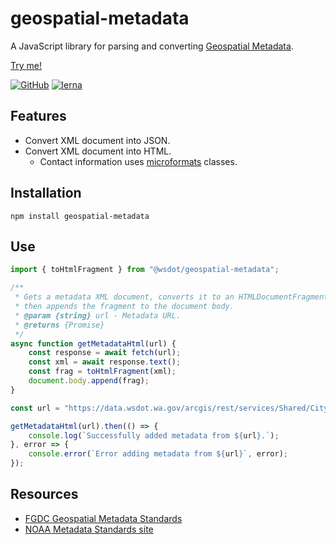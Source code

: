 geospatial-metadata
===================

A JavaScript library for parsing and converting [Geospatial Metadata].

[Try me!](http://wsdot-gis.github.io/geospatial-metadata/)

[![GitHub](https://img.shields.io/github/issues/WSDOT-GIS/geospatial-metadata.svg?style=flat-square)](https://github.com/WSDOT-GIS/geospatial-metadata/issues)
[![lerna](https://img.shields.io/badge/maintained%20with-lerna-cc00ff.svg)](https://lernajs.io/)

Features
--------

* Convert XML document into JSON.
* Convert XML document into HTML.
    * Contact information uses [microformats] classes.

Installation
------------

```console
npm install geospatial-metadata
```

Use
---

```javascript
import { toHtmlFragment } from "@wsdot/geospatial-metadata";

/**
 * Gets a metadata XML document, converts it to an HTMLDocumentFragment,
 * then appends the fragment to the document body.
 * @param {string} url - Metadata URL.
 * @returns {Promise}
 */
async function getMetadataHtml(url) {
    const response = await fetch(url);
    const xml = await response.text();
    const frag = toHtmlFragment(xml);
    document.body.append(frag);
}

const url = "https://data.wsdot.wa.gov/arcgis/rest/services/Shared/CityLimits/MapServer/exts/LayerMetadata/metadata/0?f=xml";

getMetadataHtml(url).then(() => {
    console.log(`Successfully added metadata from ${url}.`);
}, error => {
    console.error(`Error adding metadata from ${url}`, error);
});


```

Resources
---------
* [FGDC Geospatial Metadata Standards](http://www.fgdc.gov/metadata/geospatial-metadata-standards)
* [NOAA Metadata Standards site](https://www.ncddc.noaa.gov/metadata-standards/)

[ArcGIS metadata format]:https://desktop.arcgis.com/en/desktop/latest/manage-data/metadata/the-arcgis-metadata-format.htm
[CSDGM]:https://www.fgdc.gov/metadata/geospatial-metadata-standards#csdgm
[FGDC]:https://www.fgdc.gov/metadata
[Geospatial Metadata]:https://www.fgdc.gov/metadata/geospatial-metadata-standards
[microformats]:http://microformats.org/
